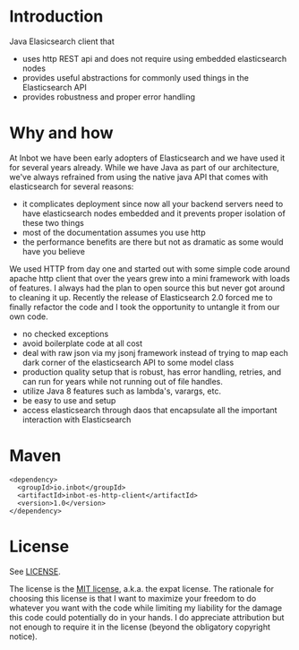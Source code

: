 # Introduction

Java Elasicsearch client that
- uses http REST api and does not require using embedded elasticsearch nodes
- provides useful abstractions for commonly used things in the Elasticsearch API
- provides robustness and proper error handling

# Why and how

At Inbot we have been early adopters of Elasticsearch and we have used it for several years already. While we have Java as part of our architecture, we've always refrained from using the native java API that comes with elasticsearch for several reasons:
- it complicates deployment since now all your backend servers need to have elasticsearch nodes embedded and it prevents proper isolation of these two things
- most of the documentation assumes you use http
- the performance benefits are there but not as dramatic as some would have you believe

We used HTTP from day one and started out with some simple code around apache http client that over the years grew into a mini framework with loads of features. I always had the plan to open source this but never got around to cleaning it up. Recently the release of Elasticsearch 2.0 forced me to finally refactor the code and I took the opportunity to untangle it from our own code.


- no checked exceptions
- avoid boilerplate code at all cost
- deal with raw json via my jsonj framework instead of trying to map each dark corner of the elasticsearch API to some model class
- production quality setup that is robust, has error handling, retries, and can run for years while not running out of file handles.
- utilize Java 8 features such as lambda's, varargs, etc.
- be easy to use and setup
- access elasticsearch through daos that encapsulate all the important interaction with Elasticsearch
 
# Maven

```
<dependency>
  <groupId>io.inbot</groupId>
  <artifactId>inbot-es-http-client</artifactId>
  <version>1.0</version>
</dependency>
```

# License

See [LICENSE](LICENSE).

The license is the [MIT license](http://en.wikipedia.org/wiki/MIT_License), a.k.a. the expat license. The rationale for choosing this license is that I want to maximize your freedom to do whatever you want with the code while limiting my liability for the damage this code could potentially do in your hands. I do appreciate attribution but not enough to require it in the license (beyond the obligatory copyright notice).
